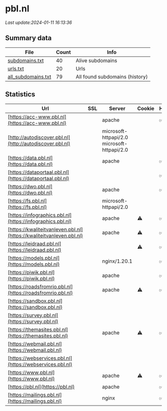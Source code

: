 # pbl.nl
*Last update:2024-01-11 16:13:36*
## Summary data
| File       | Count | Info |
|------------|-------|------|
|[subdomains.txt](/data/pbl/subdomains.txt)|40|Alive subdomains|
|[urls.txt](/data/pbl/urls.txt)|20|Urls|
|[all_subdomains.txt](/data/pbl/all_subdomains.txt)|79|All found subdomains (history)|
## Statistics
| Url | SSL | Server | Cookie | HSTS | CSP | XFO | XXP | RP | Tech |
|------------|-------|------|------|------|------|------|------|------|------|
|[https://acc-www.pbl.nl](https://acc-www.pbl.nl)| |apache| |:white_check_mark: | | |:white_check_mark: |:white_check_mark: |:white_check_mark: |Apache HTTP Server B...|
|[http://autodiscover.pbl.nl](http://autodiscover.pbl.nl)| |microsoft-httpapi/2.0 microsoft-httpapi/2.0| | | |:white_check_mark: | |:white_check_mark: |IIS:10.0 Microsoft A...|
|[https://data.pbl.nl](https://data.pbl.nl)| |apache| |:white_check_mark: | | |:white_check_mark: |:white_check_mark: |:white_check_mark: |Apache HTTP Server H...|
|[https://dataportaal.pbl.nl](https://dataportaal.pbl.nl)| | | |:white_check_mark: | | | |:white_check_mark: |:white_check_mark: |HSTS|
|[https://dwo.pbl.nl](https://dwo.pbl.nl)| |apache| |:white_check_mark: | | |:white_check_mark: |:white_check_mark: |:white_check_mark: |HSTS|
|[https://fs.pbl.nl](https://fs.pbl.nl)| |microsoft-httpapi/2.0| | | | | |:white_check_mark: |Microsoft HTTPAPI:2....|
|[https://infographics.pbl.nl](https://infographics.pbl.nl)| |apache|:warning: |:white_check_mark: | | |:white_check_mark: |:white_check_mark: |:white_check_mark: |HSTS PHP:8.1.22|
|[https://kwaliteitvanleven.pbl.nl](https://kwaliteitvanleven.pbl.nl)| |apache|:warning: |:white_check_mark: | | |:white_check_mark: |:white_check_mark: |:white_check_mark: ||
|[https://leidraad.pbl.nl](https://leidraad.pbl.nl)| | |:warning: |:white_check_mark: | | |:white_check_mark: |:white_check_mark: |Bootstrap:3.3.1 HSTS...|
|[https://models.pbl.nl](https://models.pbl.nl)| |nginx/1.20.1| |:white_check_mark: | | | | |:white_check_mark: |HSTS Nginx:1.20.1 PH...|
|[https://piwik.pbl.nl](https://piwik.pbl.nl)| |apache| |:white_check_mark: | | |:white_check_mark: |:white_check_mark: |:white_check_mark: |Apache HTTP Server H...|
|[https://roadsfromrio.pbl.nl](https://roadsfromrio.pbl.nl)| |apache|:warning: |:white_check_mark: | | |:white_check_mark: |:white_check_mark: |:white_check_mark: ||
|[https://sandbox.pbl.nl](https://sandbox.pbl.nl)| | | | | | | |:white_check_mark: |Apache HTTP Server H...|
|[https://survey.pbl.nl](https://survey.pbl.nl)| | | | | | | |:white_check_mark: |Nginx|
|[https://themasites.pbl.nl](https://themasites.pbl.nl)| |apache|:warning: |:white_check_mark: | | |:white_check_mark: |:white_check_mark: |:white_check_mark: ||
|[https://webmail.pbl.nl](https://webmail.pbl.nl)| | | | | | | |:white_check_mark: |HSTS IIS:10.0 Micros...|
|[https://webservices.pbl.nl](https://webservices.pbl.nl)| | | | | | | |:white_check_mark: |Apache HTTP Server|
|[https://www.pbl.nl](https://www.pbl.nl)| |apache|:warning: |:white_check_mark: | | |:white_check_mark: |:white_check_mark: |:white_check_mark: |Apache HTTP Server D...|
|[https://pbl.nl](https://pbl.nl)| |apache| |:white_check_mark: | | |:white_check_mark: |:white_check_mark: |:white_check_mark: |Apache HTTP Server H...|
|[https://mailings.pbl.nl](https://mailings.pbl.nl)| |nginx| |:white_check_mark: | | | | |:white_check_mark: |HSTS Nginx|